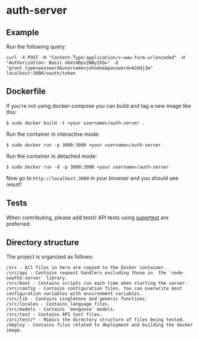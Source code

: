 # auth-server

## Example

Run the following query:

    curl -X POST -H "Content-Type:application/x-www-form-urlencoded" -H "Authorization: Basic dGVzdDpzZWNyZXQ=" -d "grant_type=password&username=johndoe&password=A3ddj3w" localhost:3000/oauth/token

## Dockerfile

If you're not using docker-compose you can build and tag a new image like this:

    $ sudo docker build -t <your username>/auth-server .

Run the container in interactive mode:

    $ sudo docker run -p 3000:3000 <your username>/auth-server

Run the container in detached mode:

    $ sudo docker run -d -p 3000:3000 <your username>/auth-server

Now go to `http://localhost:3000` in your browser and you should see result!

## Tests

When contributing, please add tests! API tests using [supertest](https://github.com/visionmedia/supertest) are preferred.

## Directory structure

The project is organized as follows:

    /src - All files in here are copied to the Docker container.
    /src/api - Contains request handlers excluding those in  the `node-oauth2-server` library.
    /src/boot - Contains scripts run each time when starting the server.
    /src/config - Contains configuration files. You can overwrite most configuration variables with environment variables.
    /src/lib - Contains singletons and generic functions.
    /src/locales - Contains language files.
    /src/models - Contains `mongoose` models.
    /src/test - Contains API test files.
    /src/test/* - Mimics the directory structure of files being tested.
    /deploy - Contains files related to deployment and building the docker image.
